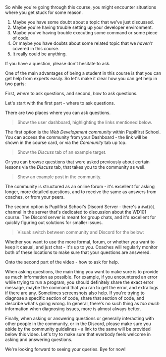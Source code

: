 So while you're going through this course, you might encounter situations where you get stuck for some reason.

1. Maybe you have some doubt about a topic that we've just discussed.
2. Maybe you're having trouble setting up your developer environment.
3. Maybe you've having trouble executing some command or some piece of code.
4. Or maybe you have doubts about some related topic that we _haven't_ covered in this course.
5. It really could be anything.

If you have a question, please don't hesitate to ask.

One of the main advantages of being a student in this course is that you can get help from experts easily. So let's make it clear how you can get help in two parts:

First, _where_ to ask questions, and second, _how_ to ask questions.

Let's start with the first part - where to ask questions.

There are two places where you can ask questions.

> Show the user dashboard, highlighting the links mentioned below.

The first option is the _Web Development community_ within Pupilfirst School. You can access the community from your Dashboard - the link will be shown in the course card, or via the _Community_ tab up top.

> Show the _Discuss_ tab of an example target.

Or you can browse questions that were asked previously about certain lessons via the _Discuss_ tab, that takes you to the community as well.

> Show an example post in the community.

The community is structured as an online forum - it's excellent for asking longer, more detailed questions, and to receive the same as answers from coaches, or from your peers.

The second option is Pupilfirst School's Discord Server - there's a `#wd101` channel in the server that's dedicated to discussion about the WD101 course. The Discord server is meant for group chats, and it's excellent for quickly figuring out solutions for smaller issues.

> Visual: switch between community and Discord for the below:

Whether you want to use the more formal, forum, or whether you want to keep it casual, and just chat - it's up to you. Coaches will regularly monitor both of these locations to make sure that your questions are answered.

Onto the second part of the video - how to ask for help.

When asking questions, the main thing you want to make sure is to provide as much information as possible. For example, if you encountered an error while trying to run a program, you should definitely share the exact error message, maybe the command that you ran to get the error, and extra logs if there are any. Sometimes screenshots also help. If you're trying to diagnose a specific section of code, share that section of code, and describe what's going wrong. In general, there's no such thing as _too much_ information when diagnosing issues, more is almost always better.

Finally, when asking or answering questions or generally interacting with other people in the community, or in the Discord, please make sure you abide by the community guidelines - a link to the same will be provided below this video. Let's try to make sure that everbody feels welcome in asking and answering questions.

We're looking forward to seeing your queries. Bye for now!
